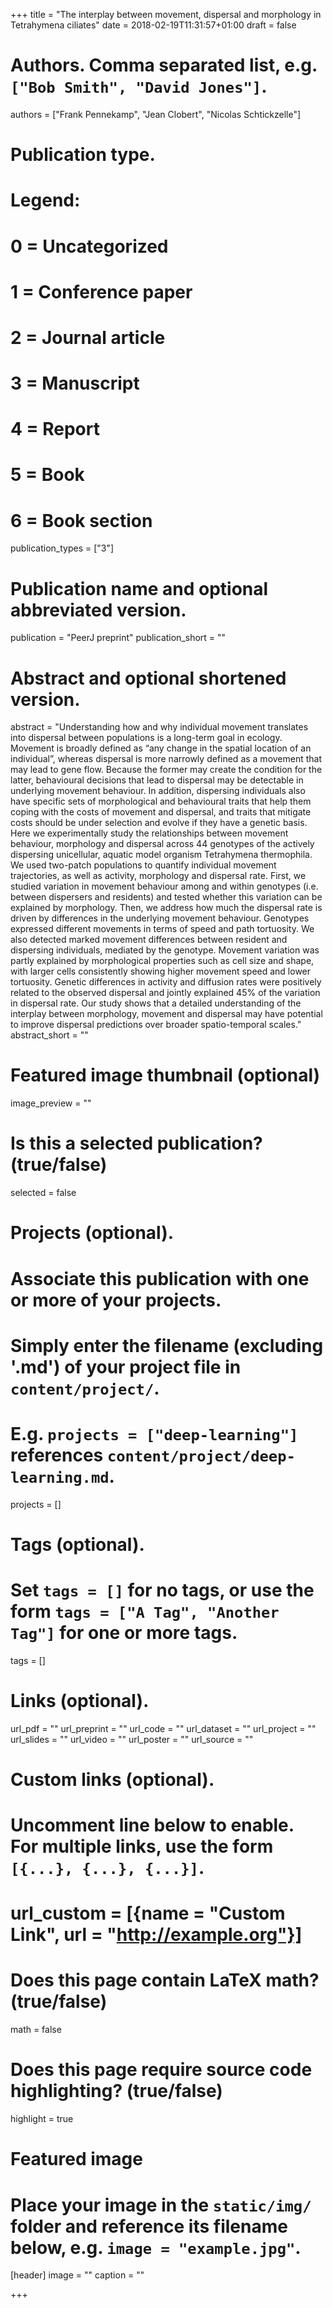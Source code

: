 +++
title = "The interplay between movement, dispersal and morphology in Tetrahymena ciliates"
date = 2018-02-19T11:31:57+01:00
draft = false

# Authors. Comma separated list, e.g. `["Bob Smith", "David Jones"]`.
authors = ["Frank Pennekamp", "Jean Clobert", "Nicolas Schtickzelle"]

# Publication type.
# Legend:
# 0 = Uncategorized
# 1 = Conference paper
# 2 = Journal article
# 3 = Manuscript
# 4 = Report
# 5 = Book
# 6 = Book section
publication_types = ["3"]

# Publication name and optional abbreviated version.
publication = "PeerJ preprint"
publication_short = ""

# Abstract and optional shortened version.
abstract = "Understanding how and why individual movement translates into dispersal between populations is a long-term goal in ecology. Movement is broadly defined as “any change in the spatial location of an individual”, whereas dispersal is more narrowly defined as a movement that may lead to gene flow. Because the former may create the condition for the latter, behavioural decisions that lead to dispersal may be detectable in underlying movement behaviour. In addition, dispersing individuals also have specific sets of morphological and behavioural traits that help them coping with the costs of movement and dispersal, and traits that mitigate costs should be under selection and evolve if they have a genetic basis. Here we experimentally study the relationships between movement behaviour, morphology and dispersal across 44 genotypes of the actively dispersing unicellular, aquatic model organism Tetrahymena thermophila. We used two-patch populations to quantify individual movement trajectories, as well as activity, morphology and dispersal rate. First, we studied variation in movement behaviour among and within genotypes (i.e. between dispersers and residents) and tested whether this variation can be explained by morphology. Then, we address how much the dispersal rate is driven by differences in the underlying movement behaviour. Genotypes expressed different movements in terms of speed and path tortuosity. We also detected marked movement differences between resident and dispersing individuals, mediated by the genotype. Movement variation was partly explained by morphological properties such as cell size and shape, with larger cells consistently showing higher movement speed and lower tortuosity. Genetic differences in activity and diffusion rates were positively related to the observed dispersal and jointly explained 45% of the variation in dispersal rate. Our study shows that a detailed understanding of the interplay between morphology, movement and dispersal may have potential to improve dispersal predictions over broader spatio-temporal scales."
abstract_short = ""

# Featured image thumbnail (optional)
image_preview = ""

# Is this a selected publication? (true/false)
selected = false

# Projects (optional).
#   Associate this publication with one or more of your projects.
#   Simply enter the filename (excluding '.md') of your project file in `content/project/`.
#   E.g. `projects = ["deep-learning"]` references `content/project/deep-learning.md`.
projects = []

# Tags (optional).
#   Set `tags = []` for no tags, or use the form `tags = ["A Tag", "Another Tag"]` for one or more tags.
tags = []

# Links (optional).
url_pdf = ""
url_preprint = ""
url_code = ""
url_dataset = ""
url_project = ""
url_slides = ""
url_video = ""
url_poster = ""
url_source = ""

# Custom links (optional).
#   Uncomment line below to enable. For multiple links, use the form `[{...}, {...}, {...}]`.
# url_custom = [{name = "Custom Link", url = "http://example.org"}]

# Does this page contain LaTeX math? (true/false)
math = false

# Does this page require source code highlighting? (true/false)
highlight = true

# Featured image
# Place your image in the `static/img/` folder and reference its filename below, e.g. `image = "example.jpg"`.
[header]
image = ""
caption = ""

+++

